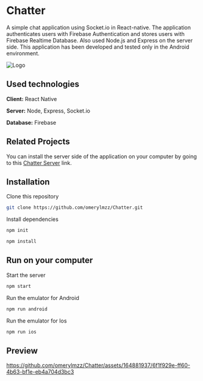 # Chatter

A simple chat application using Socket.io in React-native. The application authenticates users with Firebase Authentication and stores users with Firebase Realtime Database. Also used Node.js and Express on the server side. This application has been developed and tested only in the Android environment.

![Logo](https://i.hizliresim.com/ij13oo8.jpg)

## Used technologies 

**Client:** React Native

**Server:** Node, Express, Socket.io

**Database:** Firebase

## Related Projects

You can install the server side of the application on your computer by going to this [Chatter Server](https://github.com/omerylmzz/Chatter-Server) link.
  
## Installation 

Clone this repository

```bash
git clone https://github.com/omerylmzz/Chatter.git
```

Install dependencies

```bash
npm init
```

```bash
npm install
```
    
## Run on your computer 

Start the server

```bash
npm start
```

Run the emulator for Android

```bash
npm run android
```

Run the emulator for Ios

```bash
npm run ios
```

## Preview

https://github.com/omerylmzz/Chatter/assets/164881937/6f1f929e-ff60-4b63-bf1e-eb4a704d3bc3
